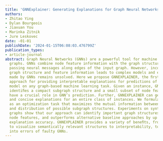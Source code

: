 ```yaml
---
title: 'GNNExplainer: Generating Explanations for Graph Neural Networks'
authors:
- Zhitao Ying
- Dylan Bourgeois
- Jiaxuan You
- Marinka Zitnik
- Jure Leskovec
date: -01-01
publishDate: '2024-01-15T06:08:03.476799Z'
publication_types:
- article-journal
abstract: Graph Neural Networks (GNNs) are a powerful tool for machine learning on
  graphs. GNNs combine node feature information with the graph structure by recursively
  passing neural messages along edges of the input graph. However, incorporating both
  graph structure and feature information leads to complex models and explaining predictions
  made by GNNs remains unsolved. Here we propose GNNEXPLAINER, the ﬁrst general, model-agnostic
  approach for providing interpretable explanations for predictions of any GNN-based
  model on any graph-based machine learning task. Given an instance, GNNEXPLAINER
  identiﬁes a compact subgraph structure and a small subset of node features that
  have a crucial role in GNN’s prediction. Further, GNNEXPLAINER can generate consistent
  and concise explanations for an entire class of instances. We formulate GNNEXPLAINER
  as an optimization task that maximizes the mutual information between a GNN’s prediction
  and distribution of possible subgraph structures. Experiments on synthetic and real-world
  graphs show that our approach can identify important graph structures as well as
  node features, and outperforms alternative baseline approaches by up to 43.0% in
  explanation accuracy. GNNEXPLAINER provides a variety of beneﬁts, from the ability
  to visualize semantically relevant structures to interpretability, to giving insights
  into errors of faulty GNNs.
---
```

